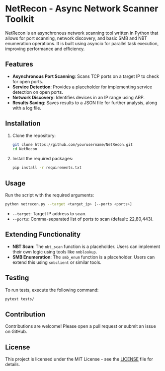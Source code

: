 # NetRecon - Async Network Scanner Toolkit

NetRecon is an asynchronous network scanning tool written in Python that allows for port scanning, network discovery, and basic SMB and NBT enumeration operations. It is built using asyncio for parallel task execution, improving performance and efficiency.

## Features
- **Asynchronous Port Scanning**: Scans TCP ports on a target IP to check for open ports.
- **Service Detection**: Provides a placeholder for implementing service detection on open ports.
- **Network Discovery**: Identifies devices in an IP range using ARP.
- **Results Saving**: Saves results to a JSON file for further analysis, along with a log file.

## Installation
1. Clone the repository:
   ```bash
   git clone https://github.com/yourusername/NetRecon.git
   cd NetRecon
   ```
2. Install the required packages:
   ```bash
   pip install -r requirements.txt
   ```

## Usage
Run the script with the required arguments:
```bash
python netrecon.py --target <target_ip> [--ports <ports>]
```

- `--target`: Target IP address to scan.
- `--ports`: Comma-separated list of ports to scan (default: 22,80,443).

## Extending Functionality

- **NBT Scan**: The `nbt_scan` function is a placeholder. Users can implement their own logic using tools like `nmblookup`.
- **SMB Enumeration**: The `smb_enum` function is a placeholder. Users can extend this using `smbclient` or similar tools.

## Testing
To run tests, execute the following command:
```bash
pytest tests/
```

## Contribution
Contributions are welcome! Please open a pull request or submit an issue on GitHub.

## License
This project is licensed under the MIT License - see the [LICENSE](LICENSE) file for details.
